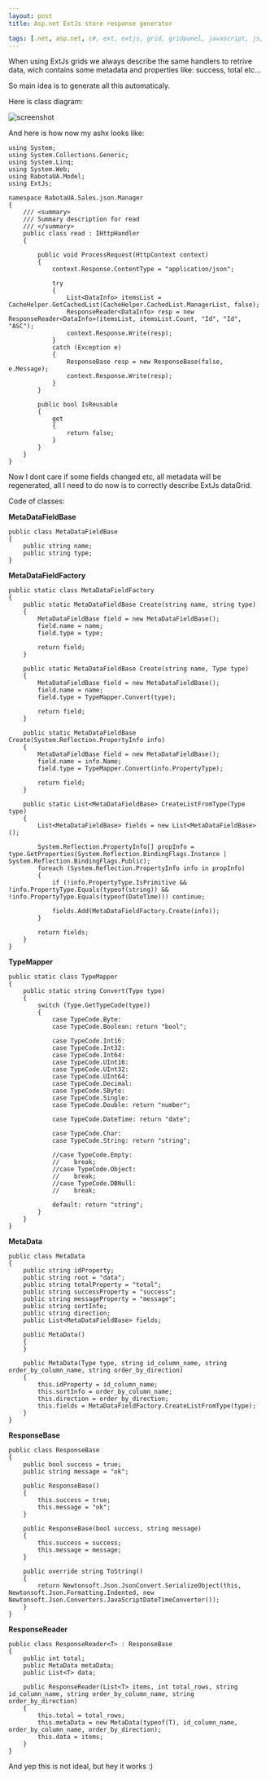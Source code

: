 ```yaml
---
layout: post
title: Asp.net ExtJs store response generator

tags: [.net, asp.net, c#, ext, extjs, grid, gridpanel, javascript, js, jsonreader, meta, metadata, reader, store]
---
```


When using ExtJs grids we always describe the same handlers to retrive data, wich contains some metadata and properties like: success, total etc...

So main idea is to generate all this automaticaly.

Here is class diagram:

![screenshot](/images/wp/15.png)

And here is how now my ashx looks like:

    using System;
    using System.Collections.Generic;
    using System.Linq;
    using System.Web;
    using RabotaUA.Model;
    using ExtJs;

    namespace RabotaUA.Sales.json.Manager
    {
        /// <summary>
        /// Summary description for read
        /// </summary>
        public class read : IHttpHandler
        {

            public void ProcessRequest(HttpContext context)
            {
                context.Response.ContentType = "application/json";

                try
                {
                    List<DataInfo> itemsList = CacheHelper.GetCachedList(CacheHelper.CachedList.ManagerList, false);
                    ResponseReader<DataInfo> resp = new ResponseReader<DataInfo>(itemsList, itemsList.Count, "Id", "Id", "ASC");
                    context.Response.Write(resp);
                }
                catch (Exception e)
                {
                    ResponseBase resp = new ResponseBase(false, e.Message);
                    context.Response.Write(resp);
                }
            }

            public bool IsReusable
            {
                get
                {
                    return false;
                }
            }
        }
    }

Now I dont care if some fields changed etc, all metadata will be regenerated, all I need to do now is to correctly describe ExtJs dataGrid.

Code of classes:

**MetaDataFieldBase**

    public class MetaDataFieldBase
    {
        public string name;
        public string type;
    }

**MetaDataFieldFactory**

    public static class MetaDataFieldFactory
    {
        public static MetaDataFieldBase Create(string name, string type)
        {
            MetaDataFieldBase field = new MetaDataFieldBase();
            field.name = name;
            field.type = type;

            return field;
        }

        public static MetaDataFieldBase Create(string name, Type type)
        {
            MetaDataFieldBase field = new MetaDataFieldBase();
            field.name = name;
            field.type = TypeMapper.Convert(type);

            return field;
        }

        public static MetaDataFieldBase Create(System.Reflection.PropertyInfo info)
        {
            MetaDataFieldBase field = new MetaDataFieldBase();
            field.name = info.Name;
            field.type = TypeMapper.Convert(info.PropertyType);

            return field;
        }

        public static List<MetaDataFieldBase> CreateListFromType(Type type)
        {
            List<MetaDataFieldBase> fields = new List<MetaDataFieldBase>();

            System.Reflection.PropertyInfo[] propInfo = type.GetProperties(System.Reflection.BindingFlags.Instance | System.Reflection.BindingFlags.Public);
            foreach (System.Reflection.PropertyInfo info in propInfo)
            {
                if (!info.PropertyType.IsPrimitive && !info.PropertyType.Equals(typeof(string)) && !info.PropertyType.Equals(typeof(DateTime))) continue;

                fields.Add(MetaDataFieldFactory.Create(info));
            }

            return fields;
        }
    }

**TypeMapper**

    public static class TypeMapper
    {
        public static string Convert(Type type)
        {
            switch (Type.GetTypeCode(type))
            {
                case TypeCode.Byte:
                case TypeCode.Boolean: return "bool";

                case TypeCode.Int16:
                case TypeCode.Int32:
                case TypeCode.Int64:
                case TypeCode.UInt16:
                case TypeCode.UInt32:
                case TypeCode.UInt64:
                case TypeCode.Decimal:
                case TypeCode.SByte:
                case TypeCode.Single:
                case TypeCode.Double: return "number";

                case TypeCode.DateTime: return "date";

                case TypeCode.Char:
                case TypeCode.String: return "string";

                //case TypeCode.Empty:
                //    break;
                //case TypeCode.Object:
                //    break;
                //case TypeCode.DBNull:
                //    break;

                default: return "string";
            }
        }
    }

**MetaData**

    public class MetaData
    {
        public string idProperty;
        public string root = "data";
        public string totalProperty = "total";
        public string successProperty = "success";
        public string messageProperty = "message";
        public string sortInfo;
        public string direction;
        public List<MetaDataFieldBase> fields;

        public MetaData()
        {
        }

        public MetaData(Type type, string id_column_name, string order_by_column_name, string order_by_direction)
        {
            this.idProperty = id_column_name;
            this.sortInfo = order_by_column_name;
            this.direction = order_by_direction;
            this.fields = MetaDataFieldFactory.CreateListFromType(type);
        }
    }

**ResponseBase**

    public class ResponseBase
    {
        public bool success = true;
        public string message = "ok";

        public ResponseBase()
        {
            this.success = true;
            this.message = "ok";
        }

        public ResponseBase(bool success, string message)
        {
            this.success = success;
            this.message = message;
        }

        public override string ToString()
        {
            return Newtonsoft.Json.JsonConvert.SerializeObject(this, Newtonsoft.Json.Formatting.Indented, new Newtonsoft.Json.Converters.JavaScriptDateTimeConverter());
        }
    }

**ResponseReader**

    public class ResponseReader<T> : ResponseBase
    {
        public int total;
        public MetaData metaData;
        public List<T> data;

        public ResponseReader(List<T> items, int total_rows, string id_column_name, string order_by_column_name, string order_by_direction)
        {
            this.total = total_rows;
            this.metaData = new MetaData(typeof(T), id_column_name, order_by_column_name, order_by_direction);
            this.data = items;
        }
    }

And yep this is not ideal, but hey it works :)
